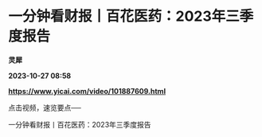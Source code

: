 # 一分钟看财报丨百花医药：2023年三季度报告
**灵犀**

**2023-10-27 08:58**

**https://www.yicai.com/video/101887609.html**

点击视频，速览要点──

一分钟看财报丨百花医药：2023年三季度报告